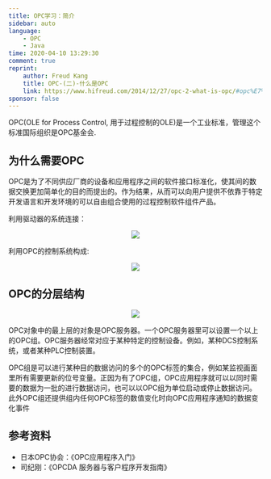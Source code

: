 ```yaml
---
title: OPC学习：简介
sidebar: auto
language:
    - OPC
    - Java
time: 2020-04-10 13:29:30
comment: true
reprint:
    author: Freud Kang
    title: OPC-(二)-什么是OPC
    link: https://www.hifreud.com/2014/12/27/opc-2-what-is-opc/#opc%E7%9A%84%E5%88%86%E5%B1%82%E7%BB%93%E6%9E%84
sponsor: false
---
```


OPC(OLE for Process Control, 用于过程控制的OLE)是一个工业标准，管理这个标准国际组织是OPC基金会.

<!-- more -->

## 为什么需要OPC

OPC是为了不同供应厂商的设备和应用程序之间的软件接口标准化，使其间的数据交换更加简单化的目的而提出的。作为结果，从而可以向用户提供不依靠于特定开发语言和开发环境的可以自由组合使用的过程控制软件组件产品。

利用驱动器的系统连接：

<div align=center>

![](/assets/opc/1.png)

</div>

利用OPC的控制系统构成:

<div align=center>

![](/assets/opc/2.png)

</div>

## OPC的分层结构

<div align=center>

![](/assets/opc/3.png)

</div>

OPC对象中的最上层的对象是OPC服务器。一个OPC服务器里可以设置一个以上的OPC组。OPC服务器经常对应于某种特定的控制设备。例如，某种DCS控制系统，或者某种PLC控制装置。

OPC组是可以进行某种目的数据访问的多个的OPC标签的集合，例如某监视画面里所有需要更新的位号变量。正因为有了OPC组，OPC应用程序就可以以同时需要的数据为一批的进行数据访问，也可以以OPC组为单位启动或停止数据访问。此外OPC组还提供组内任何OPC标签的数值变化时向OPC应用程序通知的数据变化事件

## 参考资料

- 日本OPC协会：《OPC应用程序入门》
- 司纪刚：《OPCDA 服务器与客户程序开发指南》